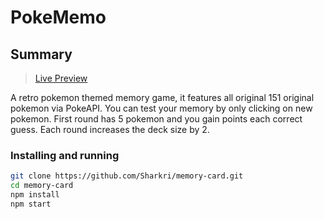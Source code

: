 # PokeMemo

## Summary

> [Live Preview](https://memory-card-3716161eff09.herokuapp.com/)

A retro pokemon themed memory game, it features all original 151 original pokemon via PokeAPI. You can test your memory by only clicking on new pokemon. First round has 5 pokemon and you gain points each correct guess. Each round increases the deck size by 2.

### Installing and running

```bash
git clone https://github.com/Sharkri/memory-card.git
cd memory-card
npm install
npm start
```

